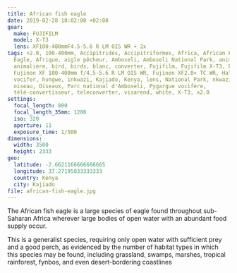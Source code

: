 ```yaml
---
title: African fish eagle
date: 2019-02-28 18:02:00 +02:00
gear:
  make: FUJIFILM
  model: X-T3
  lens: XF100-400mmF4.5-5.6 R LM OIS WR + 2x
tags: ×2.0, 100-400mm, Accipitridés, Accipitriformes, Africa, African Fish
  Eagle, Afrique, aigle pêcheur, Amboseli, Amboseli National Park, animal,
  animalière, bird, birds, blanc, converter, Fujifilm, Fujifilm X-T3, Fujinon,
  Fujinon XF 100-400mm f/4.5-5.6 R LM OIS WR, Fujinon XF2.0× TC WR, Haliaeetus
  vocifer, hungwe, inkwazi, Kajiado, Kenya, lens, National Park, nkwazi, ntšhu,
  oiseau, Oiseaux, Parc national d'Amboseli, Pygargue vocifère,
  télé-convertisseur, teleconverter, visarend, white, X-T3, x2.0
settings:
  focal_length: 800
  focal_length_35mm: 1200
  iso: 320
  aperture: 11
  exposure_time: 1/500
dimensions:
  width: 3500
  height: 2333
geo:
  latitude: -2.6621166666666665
  longitude: 37.27195833333333
  country: Kenya
  city: Kajiado
file: african-fish-eagle.jpg
---
```


The African fish eagle is a large species of eagle found throughout sub-Saharan Africa wherever large bodies of open water with an abundant food supply occur.

This is a generalist species, requiring only open water with sufficient prey and a good perch, as evidenced by the number of habitat types in which this species may be found, including grassland, swamps, marshes, tropical rainforest, fynbos, and even desert-bordering coastlines
